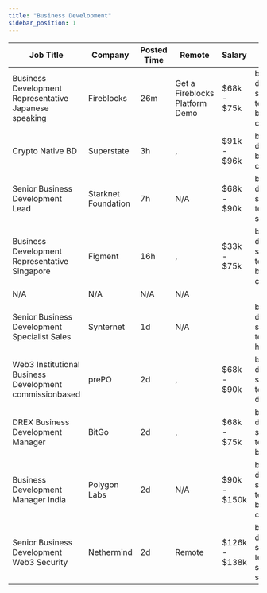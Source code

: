 ```yaml
---
title: "Business Development"
sidebar_position: 1
---
```


| Job Title | Company | Posted Time | Remote | Salary | Tags | Apply Link |
|-----------|---------|-------------|--------|--------|------|------------|
| Business Development Representative Japanese speaking | Fireblocks | 26m | Get a Fireblocks Platform Demo | $68k - $75k | business development, sales, non tech, blockchain, crypto | [Apply](https://web3.career/business-development-representative-japanese-speaking-fireblocks/96643) |
| Crypto Native BD | Superstate | 3h | , | $91k - $96k | business development, blockchain, crypto, defi | [Apply](https://web3.career/crypto-native-bd-superstate/96633) |
| Senior Business Development Lead | Starknet Foundation | 7h | N/A | $68k - $90k | business development, sales, non tech, lead, senior | [Apply](https://web3.career/senior-business-development-lead-starknet/96622) |
| Business Development Representative Singapore | Figment | 16h | , | $33k - $75k | business development, sales, non tech, blockchain, crypto | [Apply](https://web3.career/business-development-representative-singapore-figment/96606) |
| N/A | N/A | N/A | N/A |  |  | [Apply](https://web3.career/metana) |
| Senior Business Development Specialist Sales | Synternet | 1d | N/A |  | business development, sales, non tech, senior, head of sales | [Apply](https://web3.career/senior-business-development-specialist-sales-synternet/96564) |
| Web3 Institutional Business Development commissionbased | prePO | 2d | , | $68k - $90k | business development, sales, non tech, crypto, defi | [Apply](https://web3.career/web3-institutional-business-development-commission-based-prepo/96529) |
| DREX Business Development Manager | BitGo | 2d | , | $68k - $75k | business development, sales, non tech, blockchain | [Apply](https://web3.career/drex-business-development-manager-bitgo/96482) |
| Business Development Manager India | Polygon Labs | 2d | N/A | $90k - $150k | business development, sales, non tech, blockchain, crypto | [Apply](https://web3.career/business-development-manager-india-polygonlabs/96443) |
| Senior Business Development Web3 Security | Nethermind | 2d | Remote | $126k - $138k | business development, sales, non tech, security, senior | [Apply](https://web3.career/senior-business-development-web3-security-nethermind/95798) |
